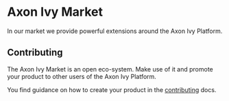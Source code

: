 # Axon Ivy Market

In our market we provide powerful extensions around the Axon Ivy Platform.

## Contributing

The Axon Ivy Market is an open eco-system. Make use of it and promote your
product to other users of the Axon Ivy Platform.

You find guidance on how to create your product in the
[contributing](doc/contribute.md) docs.
